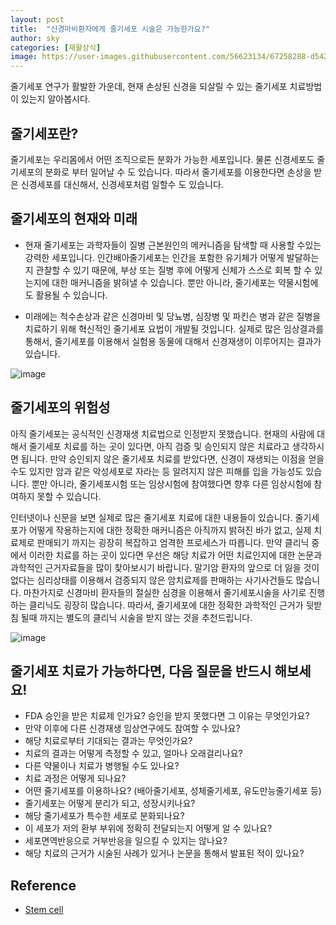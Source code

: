```yaml
---
layout: post
title:  "신경마비환자에게 줄기세포 시술은 가능한가요?"
author: sky
categories: [재활상식]
image: https://user-images.githubusercontent.com/56623134/67258288-d542b280-f4ca-11e9-8969-47a0a7caac91.png
---
```


줄기세포 연구가 활발한 가운데, 현재 손상된 신경을 되살릴 수 있는 줄기세포 치료방법이 있는지 알아봅시다.

## 줄기세포란?

줄기세포는 우리몸에서 어떤 조직으로든 분화가 가능한 세포입니다.
물론 신경세포도 줄기세포의 분화로 부터 일어날 수 도 있습니다.
따라서 줄기세포를 이용한다면 손상을 받은 신경세포를 대신해서, 신경세포처럼 일할수 도 있습니다.

## 줄기세포의 현재와 미래

 - 현재 줄기세포는 과학자들이 질병 근본원인의 메커니즘을 탐색할 때 사용할 수있는 강력한 세포입니다. 인간배아줄기세포는 인간을 포함한 유기체가 어떻게 발달하는지 관찰할 수 있기 때문에, 부상 또는 질병 후에 어떻게 신체가 스스로 회복 할 수 있는지에 대한 매커니즘을 밝혀낼 수 있습니다. 뿐만 아니라, 줄기세포는 약물시험에도 활용될 수 있습니다.

 - 미래에는 척수손상과 같은 신경마비 및 당뇨병, 심장병 및 파킨슨 병과 같은 질병을 치료하기 위해 혁신적인 줄기세포 요법이 개발될 것입니다.
 실제로 많은 임상결과를 통해서, 줄기세포를 이용해서 실험용 동물에 대해서 신경재생이 이루어지는 결과가 있습니다.
 
 ![image](https://user-images.githubusercontent.com/56623134/67258609-7120ee00-f4cc-11e9-8784-565459947bdb.png)

## 줄기세포의 위험성

아직 줄기세포는 공식적인 신경재생 치료법으로 인정받지 못했습니다.
현재의 사람에 대해서 줄기세포 치료를 하는 곳이 있다면, 아직 검증 및 승인되지 않은 치료라고 생각하시면 됩니다.
만약 승인되지 않은 줄기세포 치료를 받았다면, 신경이 재생되는 이점을 얻을 수도 있지만 암과 같은 악성세포로 자라는 등 알려지지 않은 피해를 입을 가능성도 있습니다.
뿐만 아니라, 줄기세포시험 또는 임상시험에 참여했다면 향후 다른 임상시험에 참여하지 못할 수 있습니다.

인터넷이나 신문을 보면 실제로 많은 줄기세포 치료에 대한 내용들이 있습니다.
줄기세포가 어떻게 작용하는지에 대한 정확한 매커니즘은 아직까지 밝혀진 바가 없고, 실제 치료제로 판매되기 까지는 굉장히 복잡하고 엄격한 프로세스가 따릅니다.
만약 클리닉 중에서 이러한 치료를 하는 곳이 있다면 우선은 해당 치료가 어떤 치료인지에 대한 논문과 과학적인 근거자료들을 많이 찾아보시기 바랍니다.
말기암 환자의 앞으로 더 잃을 것이 없다는 심리상태를 이용해서 검증되지 않은 암치료제를 판매하는 사기사건들도 많습니다.
마찬가지로 신경마비 환자들의 절실한 심경을 이용해서 줄기세포시술을 사기로 진행하는 클리닉도 굉장히 많습니다.
따라서, 줄기세포에 대한 정확한 과학적인 근거가 뒷받침 될때 까지는 별도의 클리닉 시술을 받지 않는 것을 추천드립니다.

![image](https://user-images.githubusercontent.com/56623134/67258641-96156100-f4cc-11e9-97ba-35e34032bdf7.png)

## 줄기세포 치료가 가능하다면, 다음 질문을 반드시 해보세요!

 - FDA 승인을 받은 치료제 인가요? 승인을 받지 못했다면 그 이유는 무엇인가요?
 - 만약 이후에 다른 신경재생 임상연구에도 참여할 수 있나요?
 - 해당 치료로부터 기대되는 결과는 무엇인가요?
 - 치료의 결과는 어떻게 측정할 수 있고, 얼마나 오래걸리나요?
 - 다른 약물이나 치료가 병행될 수도 있나요?
 - 치료 과정은 어떻게 되나요?
 - 어떤 줄기세포를 이용하나요? (배아줄기세포, 성체줄기세포, 유도만능줄기세포 등)
 - 줄기세포는 어떻게 분리가 되고, 성장시키나요?
 - 해당 줄기세포가 특수한 세포로 분화되나요?
 - 이 세포가 저의 환부 부위에 정확히 전달되는지 어떻게 알 수 있나요?
 - 세포면역반응으로 거부반응을 일으킬 수 있지는 않나요?
 - 해당 치료의 근거가 시술된 사례가 있거나 논문을 통해서 발표된 적이 있나요?

## Reference
 - [Stem cell](https://www.christopherreeve.org/living-with-paralysis/newly-paralyzed/what-do-i-need-to-know-about-stem-cell-research)
